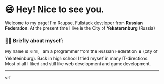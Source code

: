# 😄 Hey! Nice to see you.

Welcome to my page!
I'm Roupse, Fullstack developer from **Russian Federation**. At the present time I live in the City of **Yekaterenburg** (Russia)

### 👨‍💻 Briefly about myself:
My name is Kirill, I am a programmer from the Russian Federation 🪆 (city of Yekaterinburg). Back in high school I tried myself in many IT-directions. Most of all I liked and still like web development and game development.

---

vrf
